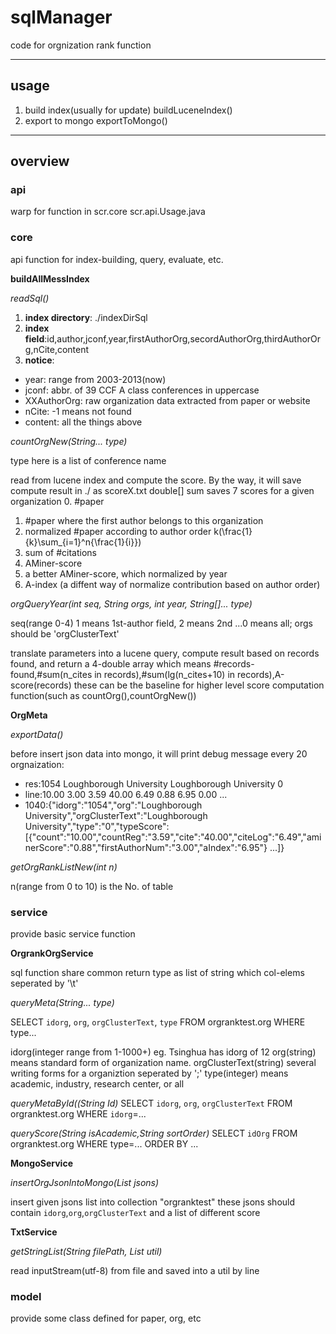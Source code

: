 sqlManager
==========

code for orgnization rank function

---

## usage

1. build index(usually for update)
buildLuceneIndex()
2. export to mongo
exportToMongo()

---

## overview
### api

warp for function in scr.core
scr.api.Usage.java

### core

api function for index-building, query, evaluate, etc. 

**buildAllMessIndex**

*readSql()*

1. **index directory**: ./indexDirSql
2. **index field**:id,author,jconf,year,firstAuthorOrg,secordAuthorOrg,thirdAuthorOrg,nCite,content
3. **notice**:
 - year: range from 2003-2013(now)
 - jconf: abbr. of 39 CCF A class conferences in uppercase
 - XXAuthorOrg: raw organization data extracted from paper or website
 - nCite: -1 means not found
 - content: all the things above 

*countOrgNew(String... type)*

type here is a list of conference name

read from lucene index and compute the score. By the way, it will save compute result in ./ as scoreX.txt
double[] sum saves 7 scores for a given organization
0. #paper
1. #paper where the first author belongs to this organization
2. normalized #paper according to author order k(\frac{1}{k}\sum_{i=1}^n{\frac{1}{i}})
3. sum of #citations 
4. AMiner-score
5. a better AMiner-score, which normalized by year
6. A-index (a diffent way of normalize contribution based on author order)

*orgQueryYear(int seq, String orgs, int year, String[]... type)*

seq(range 0-4) 1 means 1st-author field, 2 means 2nd ...0 means all;
orgs should be 'orgClusterText'

translate parameters into a lucene query, compute result based on records found, and return a 4-double array
which means #records-found,#sum(n_cites in records),#sum(lg(n_cites+10) in records),A-score(records)
these can be the baseline for higher level score computation function(such as countOrg(),countOrgNew())

**OrgMeta**

*exportData()*

before insert json data into mongo, it will print debug message every 20 orgnaization:

* res:1054	Loughborough University	Loughborough University	0
* line:10.00	3.00	3.59	40.00	6.49	0.88	6.95	0.00 ...
* 1040:{"idorg":"1054","org":"Loughborough University","orgClusterText":"Loughborough University","type":"0","typeScore":[{"count":"10.00","countReg":"3.59","cite":"40.00","citeLog":"6.49","aminerScore":"0.88","firstAuthorNum":"3.00","aIndex":"6.95"} ...]}

*getOrgRankListNew(int n)*

n(range from 0 to 10) is the No. of table 


### service

provide basic service function

**OrgrankOrgService**

sql function share common return type as list of string which col-elems seperated by '\t'

*queryMeta(String... type)*

SELECT `idorg`, `org`, `orgClusterText`, `type` FROM orgranktest.org WHERE type...

idorg(integer range from 1-1000+) eg. Tsinghua has idorg of 12
org(string) means standard form of organization name.
orgClusterText(string) several writing forms for a organiztion seperated by ';'
type(integer) means academic, industry, research center, or all 

*queryMetaById((String Id)*
SELECT `idorg`, `org`, `orgClusterText` FROM orgranktest.org WHERE `idorg`=...

*queryScore(String isAcademic,String sortOrder)*
SELECT `idOrg` FROM orgranktest.org WHERE type=... ORDER BY ...

**MongoService**

*insertOrgJsonIntoMongo(List<String> jsons)*

insert given jsons list into collection "orgranktest"
these jsons should contain `idorg`,`org`,`orgClusterText` and a list of different score

**TxtService**

*getStringList(String filePath, List<String> util)*

read inputStream(utf-8) from file and saved into a util by line

### model

provide some class defined for paper, org, etc


